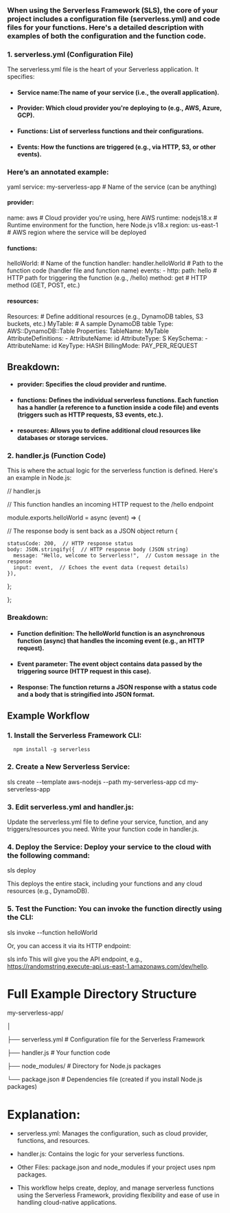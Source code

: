 ### When using the Serverless Framework (SLS), the core of your project includes a configuration file (serverless.yml) and code files for your functions. Here's a detailed description with examples of both the configuration and the function code.

### 1. serverless.yml (Configuration File)
The serverless.yml file is the heart of your Serverless application. It specifies:

- #### Service name:The name of your service (i.e., the overall application).
- #### Provider: Which cloud provider you're deploying to (e.g., AWS, Azure, GCP).
- #### Functions: List of serverless functions and their configurations.
- #### Events: How the functions are triggered (e.g., via HTTP, S3, or other events).

### Here’s an annotated example:

yaml
     service: my-serverless-app  # Name of the service (can be anything)

#### provider:
  name: aws  # Cloud provider you're using, here AWS
  runtime: nodejs18.x  # Runtime environment for the function, here Node.js v18.x
  region: us-east-1  # AWS region where the service will be deployed

#### functions:
  helloWorld:  # Name of the function
    handler: handler.helloWorld  # Path to the function code (handler file and function name)
    events:
      - http:
          path: hello  # HTTP path for triggering the function (e.g., /hello)
          method: get  # HTTP method (GET, POST, etc.)
          
#### resources:
  Resources:  # Define additional resources (e.g., DynamoDB tables, S3 buckets, etc.)
    MyTable:  # A sample DynamoDB table
      Type: AWS::DynamoDB::Table
      Properties:
        TableName: MyTable
        AttributeDefinitions:
          - AttributeName: id
            AttributeType: S
        KeySchema:
          - AttributeName: id
            KeyType: HASH
        BillingMode: PAY_PER_REQUEST
## Breakdown:
- #### provider: Specifies the cloud provider and runtime.
- #### functions: Defines the individual serverless functions. Each function has a handler (a reference to a function inside a code file) and events (triggers such as HTTP requests, S3 events, etc.).
- #### resources: Allows you to define additional cloud resources like databases or storage services.
  
### 2. handler.js (Function Code)
This is where the actual logic for the serverless function is defined. Here's an example in Node.js:


// handler.js

// This function handles an incoming HTTP request to the /hello endpoint

module.exports.helloWorld = async (event) => {

  // The response body is sent back as a JSON object
  return {
  
    statusCode: 200,  // HTTP response status
    body: JSON.stringify({  // HTTP response body (JSON string)
      message: "Hello, welcome to Serverless!",  // Custom message in the response
      input: event,  // Echoes the event data (request details)
    }),
    
  };
  
};

### Breakdown:
- #### Function definition: The helloWorld function is an asynchronous function (async) that handles the incoming event (e.g., an HTTP request).

- #### Event parameter: The event object contains data passed by the triggering source (HTTP request in this case).

- #### Response: The function returns a JSON response with a status code and a body that is stringified into JSON format.

## Example Workflow

### 1. Install the Serverless Framework CLI:

      npm install -g serverless
      
### 2. Create a New Serverless Service:

sls create --template aws-nodejs --path my-serverless-app
cd my-serverless-app

### 3. Edit serverless.yml and handler.js:

 Update the serverless.yml file to define your service, function, and any triggers/resources you need. Write your function code in handler.js.

### 4. Deploy the Service: Deploy your service to the cloud with the following command:

sls deploy

This deploys the entire stack, including your functions and any cloud resources (e.g., DynamoDB).

### 5. Test the Function: You can invoke the function directly using the CLI:

sls invoke --function helloWorld

Or, you can access it via its HTTP endpoint:

sls info
This will give you the API endpoint, e.g., https://randomstring.execute-api.us-east-1.amazonaws.com/dev/hello.

# Full Example Directory Structure


my-serverless-app/

│

├── serverless.yml      # Configuration file for the Serverless Framework

├── handler.js          # Your function code

├── node_modules/       # Directory for Node.js packages

└── package.json        # Dependencies file (created if you install Node.js packages)


# Explanation:

- serverless.yml: Manages the configuration, such as cloud provider, functions, and resources.
- handler.js: Contains the logic for your serverless functions.
- Other Files: package.json and node_modules if your project uses npm packages.

- This workflow helps create, deploy, and manage serverless functions using the Serverless Framework, providing flexibility and ease of use in handling cloud-native applications.
